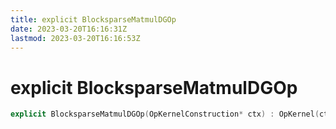 ```yaml
---
title: explicit BlocksparseMatmulDGOp
date: 2023-03-20T16:16:31Z
lastmod: 2023-03-20T16:16:53Z
---
```


# explicit BlocksparseMatmulDGOp

```cpp
explicit BlocksparseMatmulDGOp(OpKernelConstruction* ctx) : OpKernel(ctx) { }
```

‍
